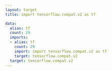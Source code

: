 ```yaml
---
layout: target
title: import tensorflow.compat.v2 as tf

data:
  alias: tf
  count: 29
  imports:
  - alias: tf
    count: 29
    import: import tensorflow.compat.v2 as tf
    target: tensorflow.compat.v2
  target: tensorflow.compat.v2
---
```

